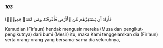 ##### 103

<span class="ayah">فَأَرَادَ أَن يَسْتَفِزَّهُم مِّنَ ٱلْأَرْضِ فَأَغْرَقْنَٰهُ وَمَن مَّعَهُۥ جَمِيعًۭا</span>

<span class="ayah_translation">Kemudian (Fir'aun) hendak mengusir mereka (Musa dan pengikut-pengikutnya) dari bumi (Mesir) itu, maka Kami tenggelamkan dia (Fir'aun) serta orang-orang yang bersama-sama dia seluruhnya,</span>
